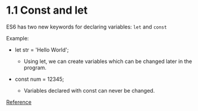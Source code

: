 # 1.1 Const and let

ES6 has two new keywords for declaring variables: `let` and `const`

Example:    

* let str = 'Hello World';
  * Using let, we can create variables which can be changed later in the program. 



* const num = 12345;
  * Variables declared with const can never be changed.

[Reference](https://www.udemy.com/es6-bootcamp-next-generation-javascript/?ranMID=39197&ranEAID=Fh5UMknfYAU&ranSiteID=Fh5UMknfYAU-WILZlFH2IwWhRIe45YAF1Q&LSNPUBID=Fh5UMknfYAU%20%20)

